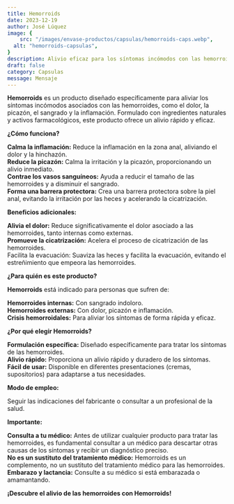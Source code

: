 ```yaml
---
title: Hemorroids
date: 2023-12-19
author: José Lúquez
image: {
 	src: "/images/envase-productos/capsulas/hemorroids-caps.webp",
  alt: "hemorroids-capsulas",
}
description: Alivio eficaz para los síntomas incómodos con las hemorroides
draft: false
category: Capsulas
message: Mensaje
---
```


**Hemorroids** es un producto diseñado específicamente para aliviar los síntomas incómodos asociados con las hemorroides, como el dolor, la picazón, el sangrado y la inflamación. Formulado con ingredientes naturales y activos farmacológicos, este producto ofrece un alivio rápido y eficaz.

**¿Cómo funciona?**

**Calma la inflamación:** Reduce la inflamación en la zona anal, aliviando el dolor y la hinchazón.   
**Reduce la picazón:** Calma la irritación y la picazón, proporcionando un alivio inmediato.   
**Contrae los vasos sanguíneos:** Ayuda a reducir el tamaño de las hemorroides y a disminuir el sangrado.   
**Forma una barrera protectora:** Crea una barrera protectora sobre la piel anal, evitando la irritación por las heces y acelerando la cicatrización.   

**Beneficios adicionales:**

**Alivia el dolor:** Reduce significativamente el dolor asociado a las hemorroides, tanto internas como externas.   
**Promueve la cicatrización:** Acelera el proceso de cicatrización de las hemorroides.   
Facilita la evacuación: Suaviza las heces y facilita la evacuación, evitando el estreñimiento que empeora las hemorroides.

**¿Para quién es este producto?**

**Hemorroids** está indicado para personas que sufren de:

**Hemorroides internas:** Con sangrado indoloro.   
**Hemorroides externas:** Con dolor, picazón e inflamación.   
**Crisis hemorroidales:** Para aliviar los síntomas de forma rápida y eficaz.   

**¿Por qué elegir Hemorroids?**

**Formulación específica:** Diseñado específicamente para tratar los síntomas de las hemorroides.   
**Alivio rápido:** Proporciona un alivio rápido y duradero de los síntomas.   
**Fácil de usar:** Disponible en diferentes presentaciones (cremas, supositorios) para adaptarse a tus necesidades.   

**Modo de empleo:**

Seguir las indicaciones del fabricante o consultar a un profesional de la salud.

**Importante:**

**Consulta a tu médico:** Antes de utilizar cualquier producto para tratar las hemorroides, es fundamental consultar a un médico para descartar otras causas de los síntomas y recibir un diagnóstico preciso.   
**No es un sustituto del tratamiento médico:** Hemorroids es un complemento, no un sustituto del tratamiento médico para las hemorroides.   
**Embarazo y lactancia:** Consulte a su médico si está embarazada o amamantando.   

**¡Descubre el alivio de las hemorroides con Hemorroids!**